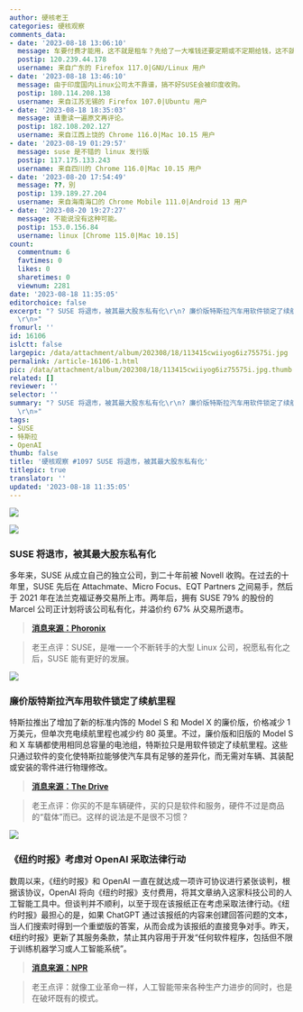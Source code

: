 ```yaml
---
author: 硬核老王
categories: 硬核观察
comments_data:
- date: '2023-08-18 13:06:10'
  message: 车要付费才能用，这不就是租车？先给了一大堆钱还要定期或不定期给钱，这不就是各种跑路的租车平台？
  postip: 120.239.44.178
  username: 来自广东的 Firefox 117.0|GNU/Linux 用户
- date: '2023-08-18 13:46:10'
  message: 由于印度国内Linux公司太不靠谱，搞不好SUSE会被印度收购。
  postip: 180.114.208.138
  username: 来自江苏无锡的 Firefox 107.0|Ubuntu 用户
- date: '2023-08-18 18:35:03'
  message: 请重读一遍原文再评论。
  postip: 182.108.202.127
  username: 来自江西上饶的 Chrome 116.0|Mac 10.15 用户
- date: '2023-08-19 01:29:57'
  message: suse 是不错的 linux 发行版
  postip: 117.175.133.243
  username: 来自四川的 Chrome 116.0|Mac 10.15 用户
- date: '2023-08-20 17:54:49'
  message: ??，別
  postip: 139.189.27.204
  username: 来自海南海口的 Chrome Mobile 111.0|Android 13 用户
- date: '2023-08-20 19:27:27'
  message: 不能说没有这种可能。
  postip: 153.0.156.84
  username: linux [Chrome 115.0|Mac 10.15]
count:
  commentnum: 6
  favtimes: 0
  likes: 0
  sharetimes: 0
  viewnum: 2281
date: '2023-08-18 11:35:05'
editorchoice: false
excerpt: "? SUSE 将退市，被其最大股东私有化\r\n? 廉价版特斯拉汽车用软件锁定了续航里程\r\n? 《纽约时报》考虑对 OpenAI 采取法律行动\r\n»
  \r\n»"
fromurl: ''
id: 16106
islctt: false
largepic: /data/attachment/album/202308/18/113415cwiiyog6iz75575i.jpg
permalink: /article-16106-1.html
pic: /data/attachment/album/202308/18/113415cwiiyog6iz75575i.jpg.thumb.jpg
related: []
reviewer: ''
selector: ''
summary: "? SUSE 将退市，被其最大股东私有化\r\n? 廉价版特斯拉汽车用软件锁定了续航里程\r\n? 《纽约时报》考虑对 OpenAI 采取法律行动\r\n»
  \r\n»"
tags:
- SUSE
- 特斯拉
- OpenAI
thumb: false
title: '硬核观察 #1097 SUSE 将退市，被其最大股东私有化'
titlepic: true
translator: ''
updated: '2023-08-18 11:35:05'
---
```


![](/data/attachment/album/202308/18/113415cwiiyog6iz75575i.jpg)


![](/data/attachment/album/202308/18/113424khdgdcgkhvpzvwo0.jpg)


### SUSE 将退市，被其最大股东私有化


多年来，SUSE 从成立自己的独立公司，到二十年前被 Novell 收购。在过去的十年里，SUSE 先后在 Attachmate、Micro Focus、EQT Partners 之间易手，然后于 2021 年在法兰克福证券交易所上市。两年后，拥有 SUSE 79% 的股份的 Marcel 公司正计划将该公司私有化，并溢价约 67% 从交易所退市。



> 
> **[消息来源：Phoronix](https://www.phoronix.com/news/SUSE-Going-Private)**
> 
> 
> 



> 
> 老王点评：SUSE，是唯一一个不断转手的大型 Linux 公司，祝愿私有化之后，SUSE 能有更好的发展。
> 
> 
> 


![](/data/attachment/album/202308/18/113437pblei33rxiz69j3x.jpg)


### 廉价版特斯拉汽车用软件锁定了续航里程


特斯拉推出了增加了新的标准内饰的 Model S 和 Model X 的廉价版，价格减少 1 万美元，但单次充电续航里程也减少约 80 英里。不过，廉价版和旧版的 Model S 和 X 车辆都使用相同总容量的电池组，特斯拉只是用软件锁定了续航里程。这些只通过软件的变化使特斯拉能够使汽车具有足够的差异化，而无需对车辆、其装配或安装的零件进行物理修改。



> 
> **[消息来源：The Drive](https://www.thedrive.com/news/teslas-10000-cheaper-model-s-x-software-locked-for-less-range-report)**
> 
> 
> 



> 
> 老王点评：你买的不是车辆硬件，买的只是软件和服务，硬件不过是商品的“载体”而已。这样的说法是不是很不习惯？
> 
> 
> 


![](/data/attachment/album/202308/18/113451datslssaax7jaooo.jpg)


### 《纽约时报》考虑对 OpenAI 采取法律行动


数周以来，《纽约时报》和 OpenAI 一直在就达成一项许可协议进行紧张谈判，根据该协议，OpenAI 将向《纽约时报》支付费用，将其文章纳入这家科技公司的人工智能工具中。但谈判并不顺利，以至于现在该报纸正在考虑采取法律行动。《纽约时报》最担心的是，如果 ChatGPT 通过该报纸的内容来创建回答问题的文本，当人们搜索时得到一个重塑版的答案，从而会成为该报纸的直接竞争对手。昨天，《纽约时报》更新了其服务条款，禁止其内容用于开发“任何软件程序，包括但不限于训练机器学习或人工智能系统”。



> 
> **[消息来源：NPR](https://www.npr.org/2023/08/16/1194202562/new-york-times-considers-legal-action-against-openai-as-copyright-tensions-swirl)**
> 
> 
> 



> 
> 老王点评：就像工业革命一样，人工智能带来各种生产力进步的同时，也是在破坏既有的模式。
> 
> 
>